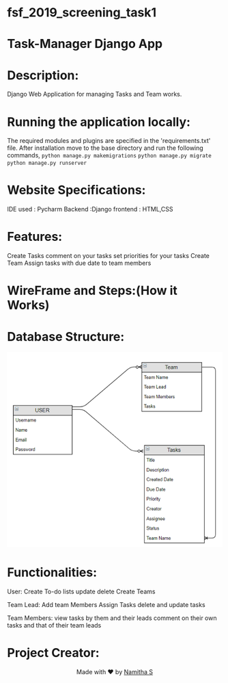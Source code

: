 # fsf_2019_screening_task1
# Task-Manager Django App
# Description:
Django Web Application for managing Tasks and Team works.

# Running the application locally:
The required modules and plugins are specified in the 'requirements.txt' file.
After installation move to the base directory and run the following commands,
`python manage.py makemigrations`
`python manage.py migrate`
`python manage.py runserver`

# Website Specifications:
IDE used : Pycharm
Backend :Django
frontend : HTML,CSS

# Features:
Create Tasks
comment on your tasks
set priorities for your tasks
Create Team
Assign tasks with due date to team members


# WireFrame and Steps:(How it Works)




# Database Structure:

![databasestructure](Database_Structure.png)


# Functionalities:
User:
Create To-do lists
update
delete
Create Teams

Team Lead:
Add team Members
Assign Tasks
delete and update tasks

Team Members:
view tasks by them and their leads
comment on their own tasks and that of their team leads




# Project Creator:

<p align="center"> Made with ❤ by <a href="https://github.com/Nami2012">Namitha S</a></p>





